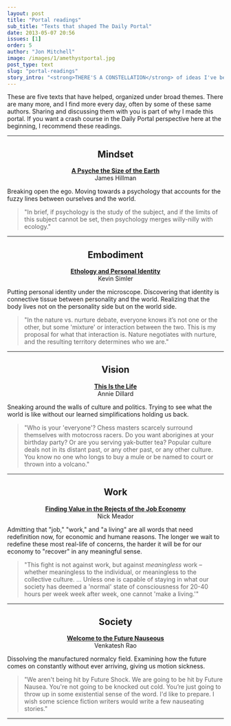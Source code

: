 ```yaml
---
layout: post
title: "Portal readings"
sub_title: "Texts that shaped The Daily Portal"
date: 2013-05-07 20:56
issues: [1]
order: 5
author: "Jon Mitchell"
image: /images/1/amethystportal.jpg 
post_type: text
slug: "portal-readings"
story_intro: "<strong>THERE'S A CONSTELLATION</strong> of ideas I've been staring at in wonder as I've assembled The Daily Portal. Eventually, I'll have my own words to describe them. But here at the beginning, I'm mostly using and remixing useful terms I've learned from other people."
---
```

These are five texts that have helped, organized under broad themes. There are many more, and I find more every day, often by some of these same authors. Sharing and discussing them with you is part of why I made this portal. If you want a crash course in the Daily Portal perspective here at the beginning, I recommend these readings.
<hr />

<center><h2>Mindset</h2></center>

<p><center><strong><a href="http://www.ecobuddhism.org/wisdom/psyche_and_spirit/james_hillman/">A Psyche the Size of the Earth</a></strong><br />
James Hillman</center></p>

Breaking open the ego. Moving towards a psychology that accounts for the fuzzy lines between ourselves and the world.

> "In brief, if psychology is the study of the subject, and if the limits of this subject cannot be set, then psychology merges willy-nilly with ecology."
<hr />

<center><h2>Embodiment</h2></center>

<p><center><strong><a href="http://www.meltingasphalt.com/ethology-and-personal-identity/">Ethology and Personal Identity</a></strong><br />
Kevin Simler</center></p>

Putting personal identity under the microscope. Discovering that identity is connective tissue between personality and the world. Realizing that the body lives not on the personality side but on the world side.

> "In the nature vs. nurture debate, everyone knows it’s not one or the other, but some 'mixture' or interaction between the two. This is my proposal for what that interaction is. Nature negotiates with nurture, and the resulting territory determines who we are."
<hr />

<center><h2>Vision</h2></center>

<p><center><strong><a href="http://www.billemory.com/dillard/dillard.html">This Is the Life</a></strong><br />
Annie Dillard</center></p>

Sneaking around the walls of culture and politics. Trying to see what the world is like without our learned simplifications holding us back.

> "Who is your 'everyone'? Chess masters scarcely surround themselves with motocross racers. Do you want aborigines at your birthday party? Or are you serving yak-butter tea? Popular culture deals not in its distant past, or any other past, or any other culture. You know no one who longs to buy a mule or be named to court or thrown into a volcano."
<hr />

<center><h2>Work</h2></center>

<p><center><strong><a href="http://hplusmagazine.com/2012/10/10/rejects-of-the-job-economy/">Finding Value in the Rejects of the Job Economy</a></strong><br />
Nick Meador</center></p>

Admitting that "job," "work," and "a living" are all words that need redefinition now, for economic and humane reasons. The longer we wait to redefine these most real-life of concerns, the harder it will be for our economy to "recover" in any meaningful sense.

> "This fight is not against work, but against *meaningless* work – whether meaningless to the individual, or meaningless to the collective culture. … Unless one is capable of staying in what our society has deemed a 'normal' state of consciousness for 20-40 hours per week week after week, one cannot 'make a living.'"
<hr />

<center><h2>Society</h2></center>

<p><center><strong><a href="http://www.ribbonfarm.com/2012/05/09/welcome-to-the-future-nauseous/">Welcome to the Future Nauseous</a></strong><br />
Venkatesh Rao</center></p>

Dissolving the manufactured normalcy field. Examining how the future comes on constantly without ever arriving, giving us motion sickness.

> "We aren't being hit by Future Shock. We are going to be hit by Future Nausea. You're not going to be knocked out cold. You’re just going to throw up in some existential sense of the word. I'd like to prepare. I wish some science fiction writers would write a few nauseating stories."
<hr />
